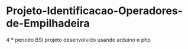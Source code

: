# Projeto-Identificacao-Operadores-de-Empilhadeira
4 º período BSI projeto desenvolvido usando arduino e php
